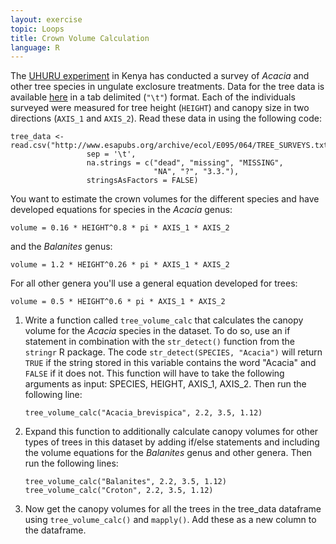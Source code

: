 ```yaml
---
layout: exercise
topic: Loops
title: Crown Volume Calculation
language: R
---
```


The
[UHURU experiment](http://www.esapubs.org/archive/ecol/E095/064/metadata.php) in
Kenya has conducted a survey of *Acacia* and other tree species in ungulate
exclosure treatments. Data for the tree data is
available [here](http://www.esapubs.org/archive/ecol/E095/064/TREE_SURVEYS.txt)
in a tab delimited (`"\t"`) format. Each of the individuals surveyed were
measured for tree height (`HEIGHT`) and canopy size in two directions (`AXIS_1`
and `AXIS_2`). Read these data in using the following code: 

```
tree_data <- read.csv("http://www.esapubs.org/archive/ecol/E095/064/TREE_SURVEYS.txt",
                 sep = '\t',
                 na.strings = c("dead", "missing", "MISSING",
                                "NA", "?", "3.3."),
                 stringsAsFactors = FALSE)
```


You want to estimate the crown volumes for the different species and have
developed equations for species in the *Acacia* genus:

```
volume = 0.16 * HEIGHT^0.8 * pi * AXIS_1 * AXIS_2
```

and the *Balanites* genus:

```
volume = 1.2 * HEIGHT^0.26 * pi * AXIS_1 * AXIS_2
```

For all other genera you'll use a general equation developed for trees:

```
volume = 0.5 * HEIGHT^0.6 * pi * AXIS_1 * AXIS_2
```

1. Write a function called `tree_volume_calc` that calculates the canopy volume for the *Acacia* species in the dataset. To do so, use an if statement in combination with the `str_detect()` function from the `stringr` R package. The code `str_detect(SPECIES, "Acacia")` will return `TRUE` if the string stored in this variable contains the word "Acacia" and `FALSE` if it does not. This function will have to take the following arguments as input: SPECIES, HEIGHT, AXIS_1, AXIS_2. Then run the following line: 

	`tree_volume_calc("Acacia_brevispica", 2.2, 3.5, 1.12)`

2. Expand this function to additionally calculate canopy volumes for other types of trees in this dataset by adding if/else statements and including the volume equations for the *Balanites* genus and other genera. Then run the following lines: 

	`tree_volume_calc("Balanites", 2.2, 3.5, 1.12)`
	`tree_volume_calc("Croton", 2.2, 3.5, 1.12)`

3. Now get the canopy volumes for all the trees in the tree_data dataframe using `tree_volume_calc()` and `mapply()`. Add these as a new column to the dataframe. 
